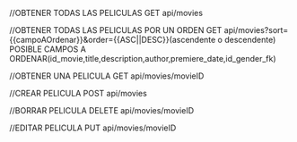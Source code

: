 //OBTENER TODAS LAS PELICULAS
GET api/movies

//OBTENER TODAS LAS PELICULAS POR UN ORDEN
GET api/movies?sort={{campoAOrdenar}}&order={{ASC||DESC}}(ascendente o descendente)
POSIBLE CAMPOS A ORDENAR(id_movie,title,description,author,premiere_date,id_gender_fk)

//OBTENER UNA PELICULA
GET api/movies/movieID

//CREAR PELICULA
POST api/movies

//BORRAR PELICULA
DELETE api/movies/movieID

//EDITAR PELICULA
PUT api/movies/movieID